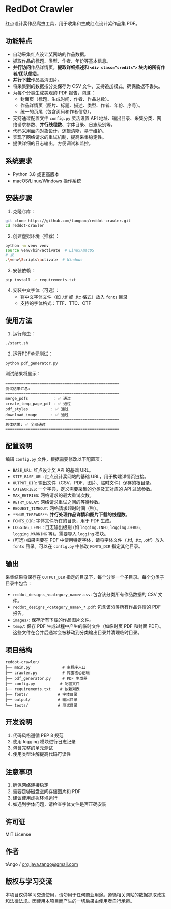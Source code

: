 # RedDot Crawler

红点设计奖作品爬虫工具，用于收集和生成红点设计奖作品集 PDF。

## 功能特点

- 自动采集红点设计奖网站的作品数据。
- 抓取作品的标题、类型、作者、年份等基本信息。
- **并行访问**作品详情页，**提取详细描述和 `<div class="credits">` 块内的所有作者/团队信息**。
- **并行下载**作品高清图片。
- 将采集到的数据按分类保存为 CSV 文件，支持追加模式，确保数据不丢失。
- 为每个分类生成美观的 PDF 报告，包含：
  - 封面页（标题、生成时间、作者、作品总数）。
  - 作品详情页（图片、标题、描述、类型、作者、年份、序号）。
  - 统一的页尾（包含页码和作者信息）。
- 支持通过配置文件 `config.py` 灵活设置 API 地址、输出目录、采集分类、网络请求参数、**并行线程数**、字体目录、日志级别等。
- 代码采用面向对象设计，逻辑清晰，易于维护。
- 实现了网络请求的重试机制，提高采集稳定性。
- 提供详细的日志输出，方便调试和监控。

## 系统要求

- Python 3.8 或更高版本
- macOS/Linux/Windows 操作系统

## 安装步骤

1. 克隆仓库：
```bash
git clone https://github.com/tangooo/reddot-crawler.git
cd reddot-crawler
```

2. 创建虚拟环境（推荐）：
```bash
python -m venv venv
source venv/bin/activate  # Linux/macOS
# 或
.\venv\Scripts\activate  # Windows
```

3. 安装依赖：
```bash
pip install -r requirements.txt
```

4. 安装中文字体（可选）：
   - 将中文字体文件（如 .ttf 或 .ttc 格式）放入 `fonts` 目录
   - 支持的字体格式：TTF、TTC、OTF

## 使用方法

1. 运行爬虫：
```bash
./start.sh
```

2. 运行PDF单元测试：
```bash
python pdf_generator.py
```

测试结果将显示：
```
==================================================
测试结果汇总:
==================================================
merge_pdfs           : ✅ 通过
create_temp_page_pdf : ✅ 通过
pdf_styles          : ✅ 通过
download_image      : ✅ 通过
==================================================
总体结果: ✅ 全部通过
==================================================
```

## 配置说明

编辑 `config.py` 文件，根据需要修改以下配置项：

- `BASE_URL`: 红点设计奖 API 的基础 URL。
- `SITE_BASE_URL`: 红点设计奖网站的基础 URL，用于构建详情页链接。
- `OUTPUT_DIR`: 输出文件（CSV、PDF、图片、临时文件）保存的根目录。
- `CATEGORIES`: 一个字典，定义需要采集的分类及其对应的 API 过滤参数。
- `MAX_RETRIES`: 网络请求的最大重试次数。
- `RETRY_DELAY`: 网络请求重试之间的等待秒数。
- `REQUEST_TIMEOUT`: 网络请求超时时间（秒）。
- `**NUM_THREADS**`: **并行处理作品详情和图片下载的线程数**。
- `FONTS_DIR`: 字体文件所在的目录，用于 PDF 生成。
- `LOGGING_LEVEL`: 日志输出级别 (如 `logging.INFO`, `logging.DEBUG`, `logging.WARNING` 等)。需要导入 `logging` 模块。
- (可选) 如果需要在 PDF 中使用特定字体，请将字体文件（.ttf, .ttc, .otf）放入 `fonts` 目录。可以在 `config.py` 中修改 `FONTS_DIR` 指定其他目录。

## 输出

采集结果将保存在 `OUTPUT_DIR` 指定的目录下，每个分类一个子目录。每个分类子目录中包含：

- `reddot_designs_<category_name>.csv`: 包含该分类所有作品数据的 CSV 文件。
- `reddot_designs_<category_name>_*.pdf`: 包含该分类所有作品详情的 PDF 报告。
- `images/`: 保存所有下载的作品图片文件。
- `temp/`: 保存 PDF 生成过程中产生的临时文件（如临时页 PDF 和封面 PDF）。这些文件在合并后通常会被移动到分类输出目录并清理临时目录。


## 项目结构

```
reddot-crawler/
├── main.py              # 主程序入口
├── crawler.py           # 爬虫核心逻辑
├── pdf_generator.py     # PDF 生成器
├── config.py           # 配置文件
├── requirements.txt    # 依赖列表
├── fonts/             # 字体目录
├── output/            # 输出目录
└── tests/             # 测试目录
```

## 开发说明

1. 代码风格遵循 PEP 8 规范
2. 使用 logging 模块进行日志记录
3. 包含完整的单元测试
4. 使用类型注解提高代码可读性


## 注意事项

1. 确保网络连接稳定
2. 需要足够磁盘空间存储图片和 PDF
3. 建议使用虚拟环境运行
4. 如遇到字体问题，请检查字体文件是否正确安装

## 许可证

MIT License

## 作者

tAngo / org.java.tango@gmail.com

## 版权与学习交流

本项目仅供学习交流使用，请勿用于任何商业用途。遵循相关网站的数据抓取政策和法律法规。因使用本项目而产生的一切后果由使用者自行承担。

